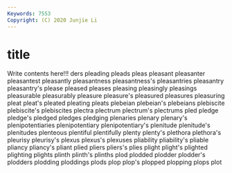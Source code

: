 ```yaml
---
Keywords: 7553
Copyright: (C) 2020 Junjie Li
---
```


# title

Write contents here!!!
ders 
pleading 
pleads 
pleas
pleasant 
pleasanter 
pleasantest 
pleasantly 
pleasantness 
pleasantness's 
pleasantries 
pleasantry 
pleasantry's 
please
pleased 
pleases 
pleasing 
pleasingly 
pleasings 
pleasurable 
pleasurably 
pleasure 
pleasure's 
pleasured
pleasures 
pleasuring 
pleat 
pleat's 
pleated 
pleating 
pleats 
plebeian 
plebeian's 
plebeians
plebiscite 
plebiscite's 
plebiscites 
plectra 
plectrum 
plectrum's 
plectrums 
pled 
pledge 
pledge's
pledged 
pledges 
pledging 
plenaries 
plenary 
plenary's 
plenipotentiaries 
plenipotentiary 
plenipotentiary's 
plenitude
plenitude's 
plenitudes 
plenteous 
plentiful 
plentifully 
plenty 
plenty's 
plethora 
plethora's 
pleurisy
pleurisy's 
plexus 
plexus's 
plexuses 
pliability 
pliability's 
pliable 
pliancy 
pliancy's 
pliant
plied 
pliers 
pliers's 
plies 
plight 
plight's 
plighted 
plighting 
plights 
plinth
plinth's 
plinths 
plod 
plodded 
plodder 
plodder's 
plodders 
plodding 
ploddings 
plods
plop 
plop's 
plopped 
plopping 
plops 
plot 
